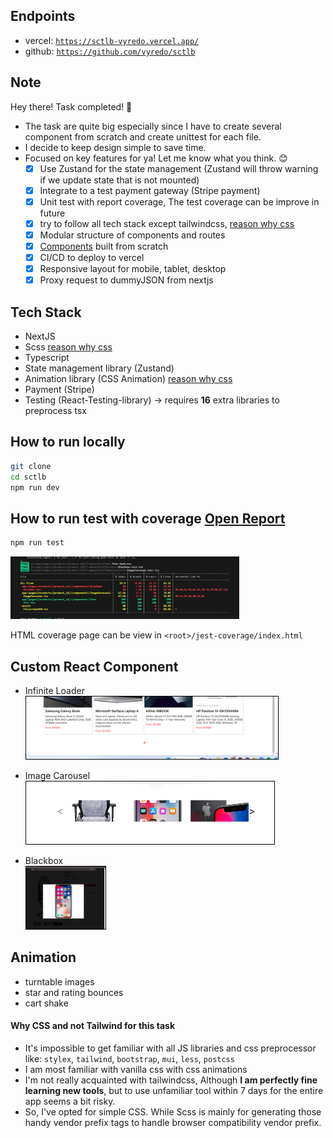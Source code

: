 ## Endpoints

- vercel: <a href="https://sctlb-vyredo.vercel.app/">`https://sctlb-vyredo.vercel.app/`</a>
- github: <a href="https://github.com/vyredo/sctlb">`https://github.com/vyredo/sctlb`</a>

## Note

Hey there! Task completed! 🎉

- The task are quite big especially since I have to create several component from scratch and create unittest for each file.
- I decide to keep design simple to save time.
- Focused on key features for ya! Let me know what you think. 😊
  - [x] Use Zustand for the state management (Zustand will throw warning if we update state that is not mounted)
  - [x] Integrate to a test payment gateway (Stripe payment)
  - [x] Unit test with report coverage, The test coverage can be improve in future
  - [x] try to follow all tech stack except tailwindcss, <a href="#why-css">reason why css</a>
  - [x] Modular structure of components and routes
  - [x] <a href="#custom-react-component">Components</a> built from scratch
  - [x] CI/CD to deploy to vercel
  - [x] Responsive layout for mobile, tablet, desktop
  - [x] Proxy request to dummyJSON from nextjs

## Tech Stack

- NextJS
- Scss <a href="#why-css">reason why css</a>
- Typescript
- State management library (Zustand)
- Animation library (CSS Animation) <a href="#why-css">reason why css</a>
- Payment (Stripe)
- Testing (React-Testing-library) -> requires **16** extra libraries to preprocess tsx

## How to run locally

```bash
git clone
cd sctlb
npm run dev
```

<h2> How to run test with coverage <a href="https://sctlb-vyredo.vercel.app/jest-coverage/index.html" target="_blank">Open Report</a> </h2>

```bash
npm run test
```

<img src="./Readme_assets/Test_coverage.jpg" height=100>

HTML coverage page can be view in
`<root>/jest-coverage/index.html`

## Custom React Component

- Infinite Loader <br />
  <img src="./Readme_assets/Infinite_Loader.jpg" height=100 style="border: 1px solid black">

- Image Carousel <br />
  <img src="./Readme_assets/Image_Carousel.jpg" height=100 style="border: 1px solid black">

- Blackbox <br />
  <img src="./Readme_assets/Image_Blackbox.jpg" height=100 style="border: 1px solid black">

## Animation

- turntable images
- star and rating bounces
- cart shake

<h4 id="why-css">Why CSS and not Tailwind for this task </h4>

- It's impossible to get familiar with all JS libraries and css preprocessor like: `stylex`, `tailwind`, `bootstrap`, `mui`, `less`, `postcss`
- I am most familiar with vanilla css with css animations
- I'm not really acquainted with tailwindcss, Although <strong>I am perfectly fine learning new tools</strong>, but to use unfamiliar tool within 7 days for the entire app seems a bit risky.
- So, I've opted for simple CSS. While Scss is mainly for generating those handy vendor prefix tags to handle browser compatibility vendor prefix.
